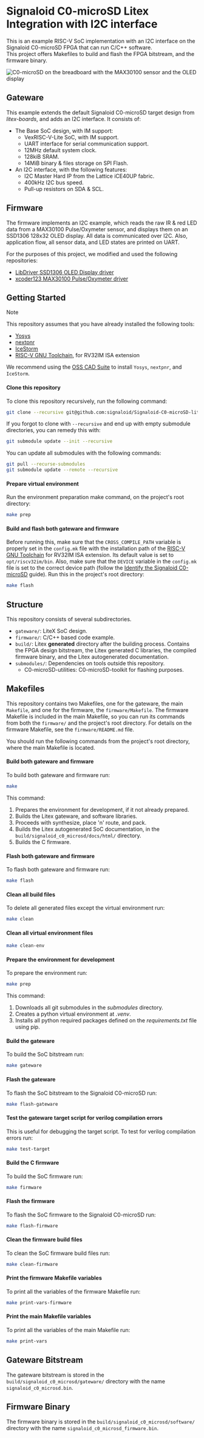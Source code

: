 # Signaloid C0-microSD Litex Integration with I2C interface
This is an example RISC-V SoC implementation with an I2C interface on the Signaloid C0-microSD FPGA that can run C/C++ software.  
This project offers Makefiles to build and flash the FPGA bitstream, and the firmware binary.

![C0-microSD on the breadboard with the MAX30100 sensor and the OLED display](images/breadboard-closeup.gif)

## Gateware
This example extends the default Signaloid C0-microSD target design from *litex-boards*, and adds an I2C interface.
It consists of:
- The Base SoC design, with IM support:
	- VexRISC-V-Lite SoC, with IM support.
	- UART interface for serial communication support.
	- 12MHz default system clock.
	- 128kiB SRAM.
	- 14MiB binary & files storage on SPI Flash.
- An I2C interface, with the following features:
	- I2C Master Hard IP from the Lattice iCE40UP fabric.
	- 400kHz I2C bus speed.
	- Pull-up resistors on SDA & SCL.

## Firmware
The firmware implements an I2C example, which reads the raw IR & red LED data from a MAX30100 Pulse/Oxymeter sensor, and displays them on an SSD1306 128x32 OLED display. All data is communicated over I2C. Also, application flow, all sensor data, and LED states are printed on UART.

For the purposes of this project, we modified and used the following repositories:
- [LibDriver SSD1306 OLED Display driver](https://github.com/libdriver/ssd1306)
- [xcoder123 MAX30100 Pulse/Oxymeter driver](https://github.com/xcoder123/MAX30100) 

## Getting Started
> [!NOTE]  
> This repository assumes that you have already installed the following tools:
> - [Yosys](https://github.com/YosysHQ/yosys)
> - [nextpnr](https://github.com/YosysHQ/nextpnr)
> - [IceStorm](https://github.com/YosysHQ/icestorm)
> - [RISC-V GNU Toolchain](https://github.com/riscv/riscv-gnu-toolchain), for RV32IM ISA extension
> 
> We recommend using the [OSS CAD Suite](https://github.com/YosysHQ/oss-cad-suite-build) to install `Yosys`, `nextpnr`, and `IceStorm`.


#### Clone this repository
To clone this repository recursively, run the following command:
```sh
git clone --recursive git@github.com:signaloid/Signaloid-C0-microSD-litex-I2C-demo.git
```

If you forgot to clone with `--recursive` and end up with empty submodule directories, you can remedy this with:
```sh
git submodule update --init --recursive
```

You can update all submodules with the following commands:
```sh
git pull --recurse-submodules
git submodule update --remote --recursive
```

#### Prepare virtual environment
Run the environment preparation make command, on the project's root directory:
```sh
make prep
```

#### Build and flash both gateware and firmware 
Before running this, make sure that the `CROSS_COMPILE_PATH` variable is properly set in the `config.mk` file with the installation path of the [RISC-V GNU Toolchain](https://github.com/riscv/riscv-gnu-toolchain) for RV32IM ISA extension. Its default value is set to `opt/riscv32im/bin`. Also, make sure that the `DEVICE` variable in the `config.mk` file is set to the correct device path (follow the [Identify the Signaloid C0-microSD](https://c0-microsd-docs.signaloid.io/guides/identify-c0-microsd) guide).
Run this in the project's root directory:
```sh
make flash
```

## Structure
This repository consists of several subdirectories.
- `gateware/`: LiteX SoC design.
- `firmware/`: C/C++ based code example.
- `build/`: Litex **generated** directory after the building process. Contains the FPGA design bitstream, the Litex generated C libraries, the compiled firmware binary, and the Litex autogenerated documentation.
- `submodules/`: Dependencies on tools outside this repository.
	- C0-microSD-utilities: C0-microSD-toolkit for flashing purposes.

## Makefiles
This repository contains two Makefiles, one for the gateware, the main `Makefile`, and one for the firmware, the `firmware/Makefile`. The firmware Makefile is included in the main Makefile, so you can run its commands from both the `firmware/` and the project's root directory. For details on the firmware Makefile, see the `firmware/README.md` file.

You should run the following commands from the project's root directory, where the main Makefile is located.


#### Build both gateware and firmware
To build both gateware and firmware run:
```sh
make
```

This command:
1. Prepares the environment for development, if it not already prepared.
2. Builds the Litex gateware, and software libraries.
3. Proceeds with synthesize, place 'n' route, and pack.
4. Builds the Litex autogenerated SoC documentation, in the `build/signaloid_c0_microsd/docs/html/` directory.
5. Builds the C firmware.


#### Flash both gateware and firmware
To flash both gateware and firmware run:
```sh
make flash
```

#### Clean all build files
To delete all generated files except the virtual environment run:
```sh
make clean
```

#### Clean all virtual environment files
```sh
make clean-env
```

#### Prepare the environment for development
To prepare the environment run:
```sh
make prep
```

This command:
1. Downloads all git submodules in the *submodules* directory.
2. Creates a python virtual environment at *.venv*.
3. Installs all python required packages defined on the *requirements.txt* file using pip.


#### Build the gateware
To build the SoC bitstream run:
```sh
make gateware
```

#### Flash the gateware
To flash the SoC bitstream to the Signaloid C0-microSD run:
```sh
make flash-gateware
```

#### Test the gateware target script for verilog compilation errors
This is useful for debugging the target script. To test for verilog compilation errors run:
```sh
make test-target
```

#### Build the C firmware
To build the SoC firmware run:
```sh
make firmware
```

#### Flash the firmware
To flash the SoC firmware to the Signaloid C0-microSD run:
```sh
make flash-firmware
```

#### Clean the firmware build files
To clean the SoC firmware build files run:
```sh
make clean-firmware
```

#### Print the firmware Makefile variables
To print all the variables of the firmware Makefile run:
```sh
make print-vars-firmware
```

#### Print the main Makefile variables
To print all the variables of the main Makefile run:
```sh
make print-vars
```

## Gateware Bitstream
The gateware bitstream is stored in the `build/signaloid_c0_microsd/gateware/` directory with the name `signaloid_c0_microsd.bin`.

## Firmware Binary
The firmware binary is stored in the `build/signaloid_c0_microsd/software/` directory with the name `signaloid_c0_microsd_firmware.bin`.
